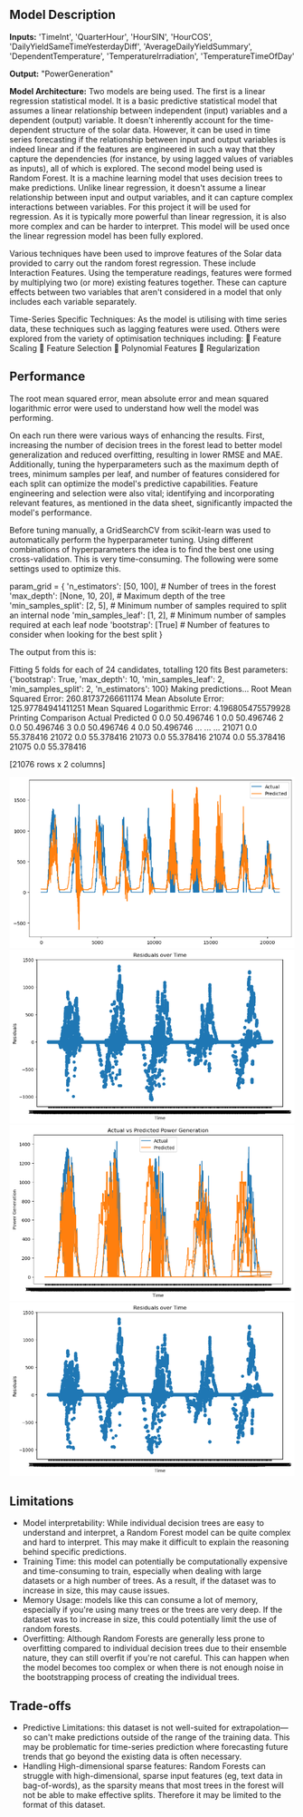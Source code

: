 ## Model Description

**Inputs:** 
'TimeInt', 'QuarterHour', 'HourSIN', 'HourCOS', 'DailyYieldSameTimeYesterdayDiff',
            'AverageDailyYieldSummary', 'DependentTemperature', 
            'TemperatureIrradiation', 'TemperatureTimeOfDay'

**Output:** 
"PowerGeneration"

**Model Architecture:** 
Two models are being used. The first is a linear regression statistical model. It is a basic predictive
statistical model that assumes a linear relationship between independent (input) variables and a
dependent (output) variable. It doesn't inherently account for the time-dependent structure of the
solar data. However, it can be used in time series forecasting if the relationship between input and
output variables is indeed linear and if the features are engineered in such a way that they capture
the dependencies (for instance, by using lagged values of variables as inputs), all of which is
explored.
The second model being used is Random Forest. It is a machine learning model that uses decision
trees to make predictions. Unlike linear regression, it doesn't assume a linear relationship between
input and output variables, and it can capture complex interactions between variables. For this
project it will be used for regression. As it is typically more powerful than linear regression, it is also
more complex and can be harder to interpret. This model will be used once the linear regression
model has been fully explored.

Various techniques have been used to improve features of the Solar data provided to carry out the random forest regression. These include Interaction Features. Using the temperature readings, features were formed by multiplying two (or more) existing features together. These can capture effects between two variables that aren't considered in a model that only includes each variable separately. 

Time-Series Specific Techniques: As the model is utilising with time series data, these techniques such as lagging features were used.
Others were explored from the variety of optimisation techniques including:
 Feature Scaling
 Feature Selection
 Polynomial Features
 Regularization

## Performance

The root mean squared error, mean absolute error and mean squared logarithmic error were used to understand how well the model was performing.

On each run there were various ways of enhancing the results. First, increasing the number of decision trees in the forest lead to better model generalization and reduced overfitting, resulting in lower RMSE and MAE. Additionally, tuning the hyperparameters such as the maximum depth of trees, minimum samples per leaf, and number of features considered for each split can optimize the model's predictive capabilities. Feature engineering and selection were also vital; identifying and incorporating relevant features, as mentioned in the data sheet, significantly impacted the model's performance. 

Before tuning manually, a GridSearchCV from scikit-learn was used to automatically perform the hyperparameter tuning. Using different combinations of hyperparameters the idea is to find the best one using cross-validation. This is very time-consuming. The following were some settings used to optimize this. 

param_grid = {
    'n_estimators': [50, 100],  # Number of trees in the forest
    'max_depth': [None, 10, 20],  # Maximum depth of the tree
    'min_samples_split': [2, 5],  # Minimum number of samples required to split an internal node
    'min_samples_leaf': [1, 2],  # Minimum number of samples required at each leaf node
    'bootstrap': [True]  # Number of features to consider when looking for the best split
}

The output from this is:

Fitting 5 folds for each of 24 candidates, totalling 120 fits
Best parameters: {'bootstrap': True, 'max_depth': 10, 'min_samples_leaf': 2, 'min_samples_split': 2, 'n_estimators': 100}
Making predictions...
Root Mean Squared Error: 260.81737266611174
Mean Absolute Error: 125.97784941411251
Mean Squared Logarithmic Error: 4.196805475579928
Printing Comparison
       Actual  Predicted
0         0.0  50.496746
1         0.0  50.496746
2         0.0  50.496746
3         0.0  50.496746
4         0.0  50.496746
...       ...        ...
21071     0.0  55.378416
21072     0.0  55.378416
21073     0.0  55.378416
21074     0.0  55.378416
21075     0.0  55.378416

[21076 rows x 2 columns]

![Screenshot](output_1_1.png)
![Screenshot](output_1_2.png)
![Screenshot](output_3_1.png)
![Screenshot](output_3_2.png)

## Limitations
- Model interpretability: While individual decision trees are easy to understand and interpret, a Random Forest model can be quite complex and hard to interpret. This may make it difficult to explain the reasoning behind specific predictions.
- Training Time: this model can potentially be computationally expensive and time-consuming to train, especially when dealing with large datasets or a high number of trees. As a result, if the dataset was to increase in size, this may cause issues.
- Memory Usage: models like this can consume a lot of memory, especially if you're using many trees or the trees are very deep. If the dataset was to increase in size, this could potentially limit the use of random forests.
- Overfitting: Although Random Forests are generally less prone to overfitting compared to individual decision trees due to their ensemble nature, they can still overfit if you're not careful. This can happen when the model becomes too complex or when there is not enough noise in the bootstrapping process of creating the individual trees.

## Trade-offs
- Predictive Limitations: this dataset is not well-suited for extrapolation— so can't make predictions outside of the range of the training data. This may be problematic for time-series prediction where forecasting future trends that go beyond the existing data is often necessary.
- Handling High-dimensional sparse features: Random Forests can struggle with high-dimensional, sparse input features (eg, text data in bag-of-words), as the sparsity means that most trees in the forest will not be able to make effective splits. Therefore it may be limited to the format of this dataset.


